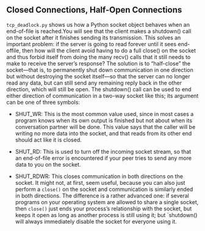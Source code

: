 ## Closed Connections, Half-Open Connections

`tcp_deadlock.py` shows us how a Python socket object behaves when an end-of-file is reached.You will see that the client makes a shutdown() call on the socket after it finishes sending its
transmission. This solves an important problem: if the server is going to read forever until it sees end-offile,
then how will the client avoid having to do a full close() on the socket and thus forbid itself from
doing the many recv() calls that it still needs to make to receive the server’s response? The solution is to
“half-close” the socket—that is, to permanently shut down communication in one direction but without
destroying the socket itself—so that the server can no longer read any data, but can still send any
remaining reply back in the other direction, which will still be open.
The shutdown() call can be used to end either direction of communication in a two-way socket like
this; its argument can be one of three symbols:
- SHUT_WR: This is the most common value used, since in most cases a program
knows when its own output is finished but not about when its conversation
partner will be done. This value says that the caller will be writing no more data
into the socket, and that reads from its other end should act like it is closed.

- SHUT_RD: This is used to turn off the incoming socket stream, so that an end-of-file
error is encountered if your peer tries to send any more data to you on the socket.

- SHUT_RDWR: This closes communication in both directions on the socket. It might
not, at first, seem useful, because you can also just perform a `close()` on the
socket and communication is similarly ended in both directions. The difference is
a rather advanced one: if several programs on your operating system are allowed
to share a single socket, then `close()` just ends your process’s relationship with
the socket, but keeps it open as long as another process is still using it; but
`shutdown() will always immediately disable the socket for everyone using it.
